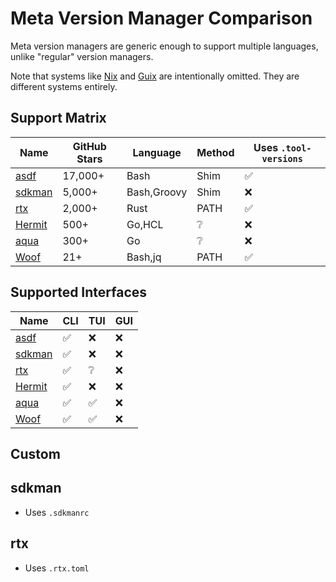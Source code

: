 # Meta Version Manager Comparison

Meta version managers are generic enough to support multiple languages, unlike "regular" version managers.

Note that systems like [Nix](https://nixos.org) and [Guix](https://guix.gnu.org) are intentionally omitted. They are different systems entirely.

## Support Matrix

| Name                                            | GitHub Stars | Language    | Method | Uses `.tool-versions` |
|-------------------------------------------------|--------------|-------------|--------|-----------------------|
| [asdf](https://github.com/asdf-vm/asdf)         | 17,000+      | Bash        | Shim   | ✅                     |
| [sdkman](https://github.com/sdkman/sdkman-cli)  | 5,000+       | Bash,Groovy | Shim   | ❌                     |
| [rtx](https://github.com/jdxcode/rtx)           | 2,000+       | Rust        | PATH   | ✅                     |
| [Hermit](https://github.com/cashapp/hermit)     | 500+         | Go,HCL      | ❔      | ❌                     |
| [aqua](https://github.com/aquaproj/aqua)        | 300+         | Go          | ❔      | ❌                     |
| [Woof](https://github.com/version-manager/woof) | 21+          | Bash,jq     | PATH   | ✅                     |

## Supported Interfaces

| Name                                            | CLI | TUI | GUI |
|-------------------------------------------------|-----|-----|-----|
| [asdf](https://github.com/asdf-vm/asdf)         | ✅   | ❌   | ❌   |
| [sdkman](https://github.com/sdkman/sdkman-cli)  | ✅   | ❌   | ❌   |
| [rtx](https://github.com/jdxcode/rtx)           | ✅   | ❔   | ❌   |
| [Hermit](https://github.com/cashapp/hermit)     | ✅   | ❌   | ❌   |
| [aqua](https://github.com/aquaproj/aqua)        | ✅   | ✅   | ❌   |
| [Woof](https://github.com/version-manager/woof) | ✅   | ✅   | ❌   |


## Custom

## sdkman

- Uses `.sdkmanrc`

## rtx

- Uses `.rtx.toml`